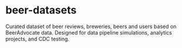 # beer-datasets
Curated dataset of beer reviews, breweries, beers and users based on BeerAdvocate data. Designed for data pipeline simulations, analytics projects, and CDC testing.
